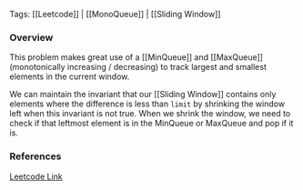 
Tags: [[Leetcode]] | [[MonoQueue]] | [[Sliding Window]]


### Overview

This problem makes great use of a [[MinQueue]] and [[MaxQueue]] (monotonically increasing / decreasing) to track largest and smallest elements in the current window.

We can maintain the invariant that our [[Sliding Window]] contains only elements where the difference is less than `limit` by shrinking the window left when this invariant is not true. When we shrink the window, we need to check if that leftmost element is in the MinQueue or MaxQueue and pop if it is.

### References

[Leetcode Link](https://leetcode.com/problems/longest-continuous-subarray-with-absolute-diff-less-than-or-equal-to-limit/description/?envType=daily-question&envId=2024-06-23)



